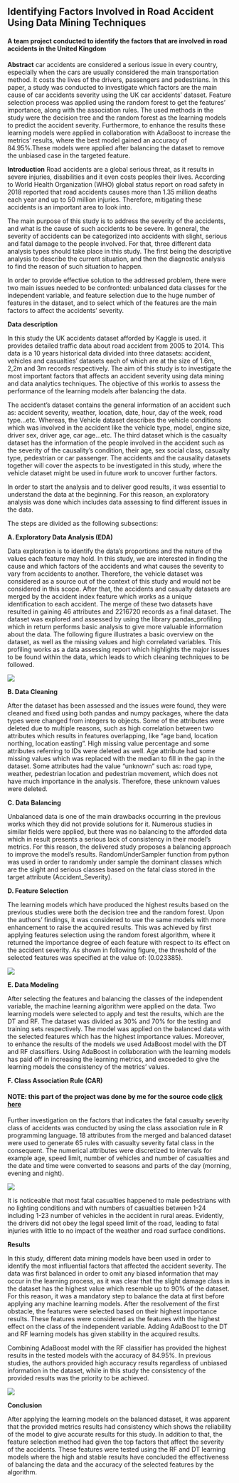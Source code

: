 ## Identifying Factors Involved in Road Accident Using Data Mining Techniques
#### A team project conducted to identify the factors that are involved in road accidents in the United Kingdom 

**Abstract** car accidents are considered a serious issue in every country, especially when the cars are usually considered the main transportation method. 
It costs the lives of the drivers, passengers and pedestrians. In this paper, a study was conducted to investigate which factors are the main cause of 
car accidents severity using the UK car accidents’ dataset. Feature selection process was applied using the random forest to get the features’ importance, 
along with the association rules. The used methods in the study were the decision tree and the random forest as the learning models to predict the accident 
severity. Furthermore, to enhance the results these learning models were applied in collaboration with AdaBoost to increase the metrics’ results, where the 
best model gained an accuracy of 84.95%.These models were applied after balancing the dataset to remove the unbiased case in the targeted feature.



**Introduction** Road accidents are a global serious threat, as it results in severe injuries, disabilities and it even costs peoples their lives. According to World Health
Organization (WHO) global status report on road safety in 2018 reported that road accidents causes more than 1.35 million deaths each year and up to 50 
million injuries. Therefore, mitigating these accidents is an important area to look into. 

The main purpose of this study is to address the severity of the accidents, and what is the cause of such accidents to be severe. In general, 
the severity of accidents can be categorized into accidents with slight, serious and fatal damage to the people involved. 
For that, three different data analysis types should take place in this study. The first being the descriptive analysis to describe the current situation, 
and then the diagnostic analysis to find the reason of such situation to happen.

In order to provide effective solution to the addressed problem, there were two main issues needed to be confronted: unbalanced data 
classes for the independent variable, and feature selection due to the huge number of features in the dataset, and to select which of the features are 
the main factors to affect the accidents’ severity.


**Data description**

In this study the UK accidents dataset afforded by Kaggle is used. it provides detailed traffic data about road accident from 2005 to 2014. 
This data is a 10 years historical data divided into three datasets: accident, vehicles and casualties’ datasets each of which are at the size of 1.6m, 
2,2m and 3m records respectively. The aim of this study is to investigate the most important factors that affects an accident severity using data mining 
and data analytics techniques. The objective of this workis to assess the performance of the learning models after balancing the data.

The accident’s dataset contains the general information of an accident such as: accident severity, weather, location, date, hour, day of the week, road type...etc.
Whereas, the Vehicle dataset describes the vehicle conditions which was involved in the accident like the vehicle type, model, engine size, driver sex, driver age,
car age...etc. The third dataset which is the casualty dataset has the information of the people involved in the accident such as the severity of the causality’s 
condition, their age, sex social class, casualty type, pedestrian or car passenger. The accidents and the causality datasets together will cover the aspects to be investigated in this study, where the vehicle dataset might be used in future work 
to uncover further factors.


In order to start the analysis and to deliver good results, it was essential to understand the data at the beginning. 
For this reason, an exploratory analysis was done which includes data assessing to find different issues in the data. 

The steps are divided as the following subsections:

**A. Exploratory Data Analysis (EDA)**

Data exploration is to identify the data’s proportions and the nature of the values each feature may hold. 
In this study, we are interested in finding the cause and which factors of the accidents and what causes the severity to vary from accidents to another.
Therefore, the vehicle dataset was considered as a source out of the context of this study and would not be considered in this scope. 
After that, the accidents and casualty datasets are merged by the accident index feature which works as a unique identification to each accident. 
The merge of these two datasets have resulted in gaining 46 attributes and 2216720 records as a final dataset.
The dataset was explored and assessed by using the library pandas_profiling which in return performs basic analysis to give more valuable information
about the data. The following figure illustrates a basic overview on the dataset, as well as the missing values and high correlated variables. 
This profiling works as a data assessing report which highlights the major issues to be found within the data, which leads to which cleaning techniques 
to be followed.

<img src="images/profiling.png?raw=true"/>


**B. Data Cleaning**

After the dataset has been assessed and the issues were found, they were cleaned and fixed using both pandas and numpy packages, where the data types were changed from integers to objects. Some of the attributes were deleted due to multiple reasons, such as high correlation between two attributes which results in features overlapping, like “age band, location northing, location easting”. High missing value percentage and some attributes referring to IDs were deleted as well. Age attribute had some missing values which was replaced with the median to fill in the gap in the dataset. Some attributes had the value “unknown” such as: road type, weather, pedestrian location and pedestrian movement, which does not have much importance in the analysis. Therefore, these unknown values were deleted.



**C. Data Balancing** 

Unbalanced data is one of the main drawbacks occurring in the previous works which they did not provide solutions for it. Numerous studies in similar fields were applied, but there was no balancing to the afforded data which in result presents a serious lack of consistency in their model’s metrics. For this reason, the delivered study proposes a balancing approach to improve the model’s results. RandomUnderSampler function from python was used in order to randomly under sample the dominant classes which are the slight and serious classes based on the fatal class stored in the target attribute (Accident_Severity).

**D. Feature Selection**

The learning models which have produced the highest results based on the previous studies were both the decision tree and the random forest. Upon the authors’ findings, it was considered to use the same models with more enhancement to raise the acquired results. This was achieved by first applying features selection using the random forest algorithm, where it returned the importance degree of each feature with respect to its effect on the accident severity. As shown in following figure, the threshold of the selected features was specified at the value of: (0.023385).

<img src="images/FS_IF.png?raw=true"/>

**E. Data Modeling** 

After selecting the features and balancing the classes of the independent variable, the machine learning algorithm were applied on the data. Two learning models were selected to apply and test the results, which are the DT and RF. The dataset was divided as 30% and 70% for the testing and training sets respectively. The model was applied on the balanced data with the selected features which has the highest importance values. Moreover, to enhance the results of the models we used AdaBoost model with the DT and RF classifiers. Using AdaBoost in collaboration with the learning models has paid off in increasing the learning metrics, and exceeded to give the learning models the consistency of the metrics’ values.

**F. Class Association Rule (CAR)**

#### NOTE: this part of the project was done by me for the source code [click here](https://github.com/Raghadd7/Association_Rules)

Further investigation on the factors that indicates the fatal casualty severity class of accidents was conducted by using the class association rule in R programming language. 18 attributes from the merged and balanced dataset were used to generate 65 rules with casualty severity fatal class in the consequent. The numerical attributes were discretized to intervals for example age, speed limit, number of vehicles and number of casualties and the date and time were converted to seasons and parts of the day (morning, evening and night).

<img src="images/AR_IF.png?raw=true"/>

It is noticeable that most fatal casualties happened to male pedestrians with no lighting conditions and with numbers of casualties between 1-24 including 1-23 number of vehicles in the accident in rural areas. Evidently, the drivers did not obey the legal speed limit of the road, leading to fatal injuries with little to no impact of the weather and road surface conditions.


**Results**

In this study, different data mining models have been used in order to identify the most influential factors that affected the accident severity. The data was first balanced in order to omit any biased information that may occur in the learning process, as it was clear that the slight damage class in the dataset has the highest value which resemble up to 90% of the dataset. For this reason, it was a mandatory step to balance the data at first before applying any machine learning models. After the resolvement of the first obstacle, the features were selected based on their highest importance results. These features were considered as the features with the highest effect on the class of the independent variable. Adding AdaBoost to the DT and RF learning models has given stability in the acquired results.

Combining AdaBoost model with the RF classifier has provided the highest results in the tested models with the accuracy of 84.95%. In previous studies, the authors provided high accuracy results regardless of unbiased information in the dataset, while in this study the consistency of the provided results was the priority to be achieved.

<img src="images/Results_IF.png?raw=true"/>

**Conclusion**

After applying the learning models on the balanced dataset, it was apparent that the provided metrics results had consistency which shows 
the reliability of the model to give accurate results for this study. In addition to that, the feature selection method had given the top 
factors that affect the severity of the accidents. These features were tested using the RF and DT learning models where the high and stable 
results have concluded the effectiveness of balancing the data and the accuracy of the selected features by the algorithm.

